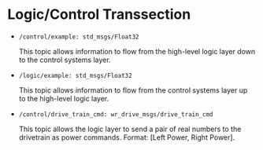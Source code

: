 # Logic/Control Transsection

* `/control/example: std_msgs/Float32`
  
  This topic allows information to flow from the high-level logic layer down to the control systems layer.

* `/logic/example: std_msgs/Float32`
  
  This topic allows information to flow from the control systems layer up to the high-level logic layer.

* `/control/drive_train_cmd: wr_drive_msgs/drive_train_cmd`

  This topic allows the logic layer to send a pair of real numbers to the drivetrain as power commands.  Format: [Left Power, Right Power].
